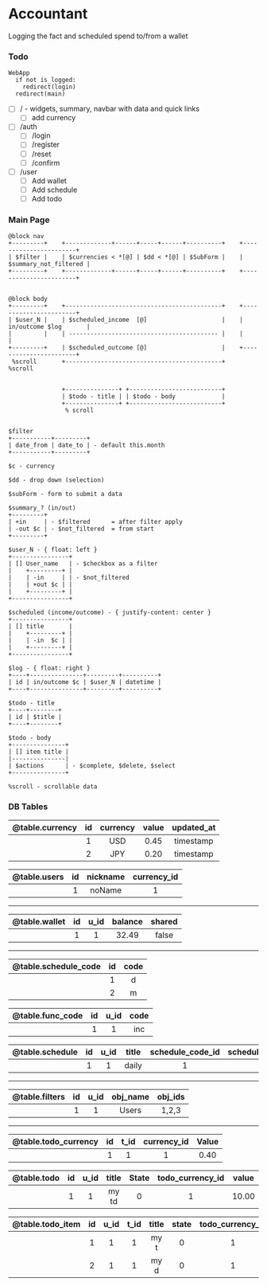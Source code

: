 # Accountant
Logging the fact and scheduled spend to/from a wallet

### Todo
```
WebApp
  if not is_logged:
    redirect(login)
  redirect(main)
```
- [ ] / - widgets, summary, navbar with data and quick links
  - [ ] add currency
- [ ] /auth
  - [ ] /login
  - [ ] /register
  - [ ] /reset
  - [ ] /confirm
- [ ] /user
  - [ ] Add wallet
  - [ ] Add schedule
  - [ ] Add todo

### Main Page
```
@block nav
+---------+    +-------------+------+-----+------+----------+    +-----------------------+
| $filter |    | $currencies < *[@] | $dd < *[@] | $SubForm |    | $summary_not_filtered |
+---------+    +-------------+------+-----+------+----------+    +-----------------------+


@block body
+---------+    +--------------------------------------------+    +-----------------------+
| $user_N |    | $scheduled_income  [@]                     |    | in/outcome $log       |
|         |    | ------------------------------------------ |    |                       |
+---------+    | $scheduled_outcome [@]                     |    +-----------------------+
 %scroll       +--------------------------------------------+     %scroll


               +---------------+ +--------------------------+
               | $todo - title | | $todo - body             |
               +---------------+ +--------------------------+
                % scroll


$filter
+-----------+---------+
| date_from | date_to | - default this.month
+-----------+---------+

$c - currency

$dd - drop down (selection)

$subForm - form to submit a data

$summary_? (in/out)
+---------+
| +in     | - $filtered      = after filter apply
| -out $c | - $not_filtered  = from start
+---------+

$user_N - { float: left }
+----------------+
| [] User_name   | - $checkbox as a filter
|    +---------+ |
|    | -in     | | - $not_filtered
|    | +out $c | |
|    +---------+ |
+----------------+

$scheduled (income/outcome) - { justify-content: center }
+----------------+
| [] title       |
|    +---------+ |
|    | -in  $c | |
|    +---------+ |
+----------------+

$log - { float: right }
+----+---------------+---------+----------+
| id | in/outcome $c | $user_N | datetime |
+----+---------------+---------+----------+

$todo - title
+----+--------+
| id | $title |
+----+--------+

$todo - body
+---------------+
| [] item title |
|---------------|
| $actions      | - $complete, $delete, $select
+---------------+

%scroll - scrollable data
```

### DB Tables
| @table.currency | id  | currency | value | updated_at |
| :-------------: | :-: | :------: | :---: | :--------: |
|                 |  1  |    USD   |  0.45 | timestamp  |
|                 |  2  |    JPY   |  0.20 | timestamp  |

| @table.users | id  | nickname | currency_id |
| :----------: | :-: | :------: | :---------: |
|              |  1  |  noName  |      1      |

<hr />

| @table.wallet | id  | u_id | balance | shared |
| :-----------: | :-: | :--: | :-----: | :----: |
|               |  1  |  1   |  32.49  | false  |

<hr />

| @table.schedule_code | id  | code |
| :------------------: | :-: | :--: |
|                      |  1  |   d  |
|                      |  2  |   m  |

| @table.func_code | id  | u_id | code |
| :--------------: | :-: | :--: | :--: |
|                  |  1  |  1   | inc  |

| @table.schedule | id  | u_id | title | schedule_code_id | schedule_repeat | func_code_id | value | w_id |
| :-------------: | :-: | :--: | :---: | :--------------: | :-------------: | :----------: | :---: | :--: |
|                 |  1  |  1   | daily |         1        |        *        |       1      |  0.5  |  1   |

<hr />

| @table.filters | id  | u_id | obj_name | obj_ids |
| :------------: | :-: | :--: | :------: | :-----: |
|                |  1  |  1   |  Users   | 1,2,3   |

<hr />

| @table.todo_currency | id  | t_id | currency_id | Value |
| :------------------: | :-: | :--: | :---------: | :---: |
|                      |  1  |   1  |      1      | 0.40  |

| @table.todo | id  | u_id | title | State | todo_currency_id | value | created_at |
| :---------: | :-: | :--: | :---: | :---: | :--------------: | :---: | :--------: |
|             |  1  |  1   | my td |   0   |         1        | 10.00 | timestamp  |

| @table.todo_item | id  | u_id | t_id | title | state | todo_currency_id | value | created_at |
| :--------------: | :-: | :--: | :--: | :---: | :---: | :--------------: | :---: | :--------: |
|                  |  1  |  1   |  1   | my t  |   0   |         1        |  5.0  | timestamp  |
|                  |  2  |  1   |  1   | my d  |   0   |         1        |  5.0  | timestamp  |
